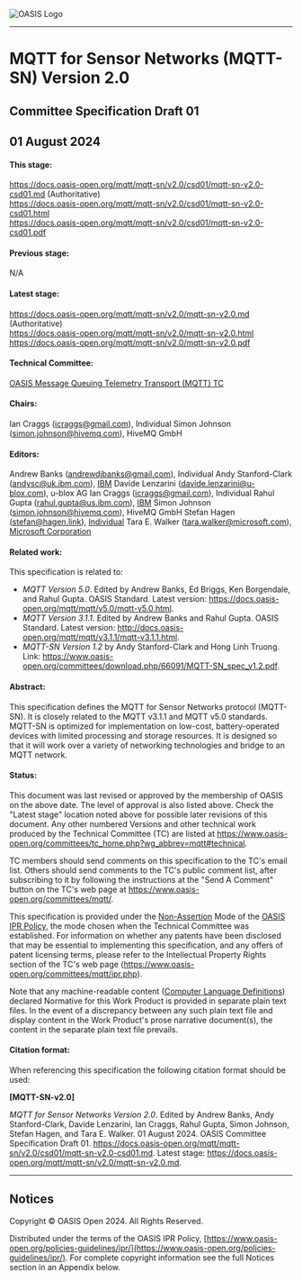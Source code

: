 ![OASIS Logo](https://docs.oasis-open.org/templates/OASISLogo-v3.0.png)

-------

# MQTT for Sensor Networks (MQTT-SN) Version 2.0

## Committee Specification Draft 01

## 01 August 2024

#### This stage:
https://docs.oasis-open.org/mqtt/mqtt-sn/v2.0/csd01/mqtt-sn-v2.0-csd01.md (Authoritative) \
https://docs.oasis-open.org/mqtt/mqtt-sn/v2.0/csd01/mqtt-sn-v2.0-csd01.html \
https://docs.oasis-open.org/mqtt/mqtt-sn/v2.0/csd01/mqtt-sn-v2.0-csd01.pdf

#### Previous stage:
N/A

#### Latest stage:
https://docs.oasis-open.org/mqtt/mqtt-sn/v2.0/mqtt-sn-v2.0.md (Authoritative) \
https://docs.oasis-open.org/mqtt/mqtt-sn/v2.0/mqtt-sn-v2.0.html \
https://docs.oasis-open.org/mqtt/mqtt-sn/v2.0/mqtt-sn-v2.0.pdf

#### Technical Committee:
[OASIS Message Queuing Telemetry Transport (MQTT) TC](https://www.oasis-open.org/committees/mqtt/)


#### Chairs:
Ian Craggs (icraggs@gmail.com), Individual
Simon Johnson (simon.johnson@hivemq.com), HiveMQ GmbH

#### Editors:
Andrew Banks (andrewdjbanks@gmail.com), Individual
Andy Stanford-Clark (andysc@uk.ibm.com), [IBM](http://www.ibm.com)
Davide Lenzarini (davide.lenzarini@u-blox.com), u-blox AG
Ian Craggs (icraggs@gmail.com), Individual
Rahul Gupta (rahul.gupta@us.ibm.com), [IBM](http://www.ibm.com)
Simon Johnson (simon.johnson@hivemq.com), HiveMQ GmbH
Stefan Hagen (stefan@hagen.link), [Individual](https://stefan-hagen.website/)
Tara E. Walker (tara.walker@microsoft.com), [Microsoft Corporation](http://www.microsoft.com/)

#### Related work:
This specification is related to:

* _MQTT Version 5.0_. Edited by Andrew Banks, Ed Briggs, Ken Borgendale, and Rahul Gupta. OASIS Standard. Latest version:
  <https://docs.oasis-open.org/mqtt/mqtt/v5.0/mqtt-v5.0.html>.
* _MQTT Version 3.1.1_. Edited by Andrew Banks and Rahul Gupta. OASIS Standard. Latest version:
  <http://docs.oasis-open.org/mqtt/mqtt/v3.1.1/mqtt-v3.1.1.html>.
* _MQTT-SN Version 1.2_ by Andy Stanford-Clark and Hong Linh Truong. Link:
  <https://www.oasis-open.org/committees/download.php/66091/MQTT-SN_spec_v1.2.pdf>.

#### Abstract:
This specification defines the MQTT for Sensor Networks protocol (MQTT-SN).
It is closely related to the MQTT v3.1.1 and MQTT v5.0 standards.
MQTT-SN is optimized for implementation on low-cost, battery-operated devices with limited processing and storage resources.
It is designed so that it will work over a variety of networking technologies and bridge to an MQTT network.

#### Status:
This document was last revised or approved by the membership of OASIS on the above date. The level of approval is also listed above. Check the "Latest stage" location noted above for possible later revisions of this document. Any other numbered Versions and other technical work produced by the Technical Committee (TC) are listed at https://www.oasis-open.org/committees/tc_home.php?wg_abbrev=mqtt#technical.

TC members should send comments on this specification to the TC's email list. Others should send comments to the TC's public comment list, after subscribing to it by following the instructions at the "Send A Comment" button on the TC's web page at https://www.oasis-open.org/committees/mqtt/.

This specification is provided under the [Non-Assertion](https://www.oasis-open.org/policies-guidelines/ipr/#Non-Assertion-Mode) Mode of the [OASIS IPR Policy](https://www.oasis-open.org/policies-guidelines/ipr/), the mode chosen when the Technical Committee was established. For information on whether any patents have been disclosed that may be essential to implementing this specification, and any offers of patent licensing terms, please refer to the Intellectual Property Rights section of the TC's web page (https://www.oasis-open.org/committees/mqtt/ipr.php).

Note that any machine-readable content ([Computer Language Definitions](https://www.oasis-open.org/policies-guidelines/tc-process-2017-05-26/#wpComponentsCompLang)) declared Normative for this Work Product is provided in separate plain text files. In the event of a discrepancy between any such plain text file and display content in the Work Product's prose narrative document(s), the content in the separate plain text file prevails.

#### Citation format:
When referencing this specification the following citation format should be used:

**\[MQTT-SN-v2.0]**

_MQTT for Sensor Networks Version 2.0_. Edited by Andrew Banks, Andy Stanford-Clark, Davide Lenzarini, Ian Craggs, Rahul Gupta, Simon Johnson, Stefan Hagen,
 and Tara E. Walker. 01 August 2024. OASIS Committee Specification Draft 01. https://docs.oasis-open.org/mqtt/mqtt-sn/v2.0/csd01/mqtt-sn-v2.0-csd01.md.
Latest stage: https://docs.oasis-open.org/mqtt/mqtt-sn/v2.0/mqtt-sn-v2.0.md.

-------

## Notices

Copyright © OASIS Open 2024. All Rights Reserved.

Distributed under the terms of the OASIS IPR Policy,
[https://www.oasis-open.org/policies-guidelines/ipr/](https://www.oasis-open.org/policies-guidelines/ipr/). For complete copyright information see the full Notices section in an Appendix below.

